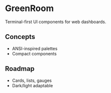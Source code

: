 # GreenRoom

Terminal-first UI components for web dashboards.

## Concepts

- ANSI-inspired palettes
- Compact components

## Roadmap

- Cards, lists, gauges
- Dark/light adaptable

